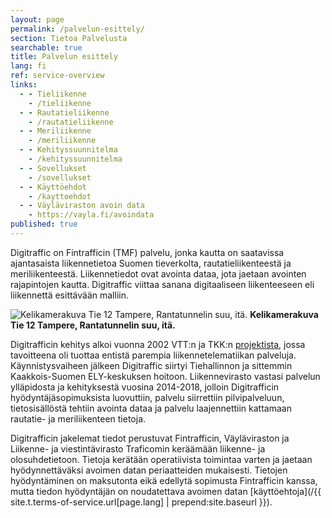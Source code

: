 ```yaml
---
layout: page
permalink: /palvelun-esittely/
section: Tietoa Palvelusta
searchable: true
title: Palvelun esittely
lang: fi
ref: service-overview
links:
  - - Tieliikenne
    - /tieliikenne
  - - Rautatieliikenne
    - /rautatieliikenne
  - - Meriliikenne
    - /meriliikenne
  - - Kehityssuunnitelma
    - /kehityssuunnitelma
  - - Sovellukset
    - /sovellukset
  - - Käyttöehdot
    - /kayttoehdot
  - - Väyläviraston avoin data
    - https://vayla.fi/avoindata
published: true
---
```


Digitraffic on Fintrafficin (TMF) palvelu, jonka kautta on saatavissa ajantasaista liikennetietoa Suomen tieverkolta, rautatieliikenteestä ja meriliikenteestä. Liikennetiedot ovat avointa dataa, jota jaetaan avointen rajapintojen kautta.
Digitraffic viittaa sanana digitaaliseen liikenteeseen eli liikennettä esittävään malliin.

![Kelikamerakuva Tie 12 Tampere, Rantatunnelin suu, itä. ](https://weathercam.digitraffic.fi/C0460900.jpg)
**Kelikamerakuva Tie 12 Tampere, Rantatunnelin suu, itä.**

Digitrafficin kehitys alkoi vuonna 2002 VTT:n ja TKK:n [projektista](http://virtual.vtt.fi/virtual/proj6/fits/julkaisut/hanke3/FITS_30.pdf), 
jossa tavoitteena oli  tuottaa  entistä  parempia  liikennetelematiikan palveluja. Käynnistysvaiheen jälkeen Digitraffic siirtyi Tiehallinnon ja
sittemmin Kaakkois-Suomen ELY-keskuksen hoitoon. Liikennevirasto vastasi palvelun ylläpidosta ja kehityksestä vuosina 2014-2018, jolloin Digitrafficin 
hyödyntäjäsopimuksista luovuttiin, palvelu siirrettiin pilvipalveluun, tietosisällöstä tehtiin avointa dataa ja palvelu laajennettiin kattamaan 
rautatie- ja meriliikenteen tietoja. 

Digitrafficin jakelemat tiedot perustuvat Fintrafficin, Väyläviraston ja Liikenne- ja viestintävirasto Traficomin  keräämään 
liikenne- ja olosuhdetietoon. Tietoja kerätään operatiivista toimintaa varten ja jaetaan hyödynnettäväksi avoimen datan periaatteiden mukaisesti. 
Tietojen hyödyntäminen on maksutonta eikä edellytä sopimusta Fintrafficin kanssa, mutta tiedon hyödyntäjän on noudatettava avoimen 
datan [käyttöehtoja](/{{ site.t.terms-of-service.url[page.lang] | prepend:site.baseurl }}).
